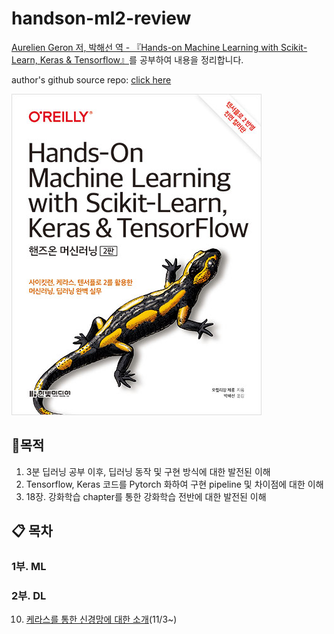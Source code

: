 # handson-ml2-review
<a href="https://www.hanbit.co.kr/media/books/book_view.html?p_code=B7033438574">Aurelien Geron 저, 박해선 역 - 『Hands-on Machine Learning with Scikit-Learn, Keras & Tensorflow』</a>를 공부하여 내용을 정리합니다.

author's github source repo: <a href="https://github.com/ageron/handson-ml2">click here</a>

![bookcover](img/bookcover.jpg)





## :dart: ​목적

1. 3분 딥러닝 공부 이후, 딥러닝 동작 및 구현 방식에 대한 발전된 이해
2. Tensorflow, Keras 코드를 Pytorch 화하여 구현 pipeline 및 차이점에 대한 이해 
3. 18장. 강화학습 chapter를 통한 강화학습 전반에 대한 발전된 이해 



## :clipboard: 목차

### 1부. ML

### 2부. DL

10. <a href="https://github.com/JerryKwon/handson-ml2-review/blob/main/part2.%20DL/10.%20%EC%BC%80%EB%9D%BC%EC%8A%A4%EB%A5%BC%20%EC%82%AC%EC%9A%A9%ED%95%9C%20%EC%9D%B8%EA%B3%B5%20%EC%8B%A0%EA%B2%BD%EB%A7%9D%20%EC%86%8C%EA%B0%9C/10.%20%EC%BC%80%EB%9D%BC%EC%8A%A4%EB%A5%BC%20%EC%82%AC%EC%9A%A9%ED%95%9C%20%EC%9D%B8%EA%B3%B5%20%EC%8B%A0%EA%B2%BD%EB%A7%9D%20%EC%86%8C%EA%B0%9C.ipynb">케라스를 통한 신경망에 대한 소개</a>(11/3~)